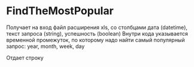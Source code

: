 # FindTheMostPopular

Получает на вход файл расширения xls, со столбцами дата (datetime), текст запроса (string), успешность (boolean)
Внутри кода указывается временной промежуток, по которому надо найти самый популярный запрос: year, month, week, day

Отдает строку
